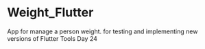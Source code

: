 # Weight_Flutter
 App for manage a person weight. for testing and implementing new versions of Flutter Tools
 Day 24
